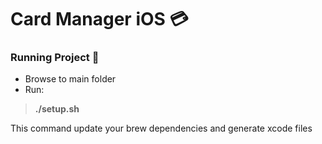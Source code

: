 # Card Manager iOS 💳

### Running Project 🚀
- Browse to main folder
- Run:
> **./setup.sh**

This command update your brew dependencies and generate xcode files